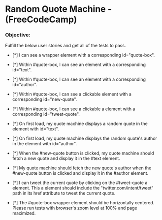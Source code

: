 # Random Quote Machine - (FreeCodeCamp)

### Objective:

Fulfill the below user stories and get all of the tests to pass.

- [*] I can see a wrapper element with a corresponding id="quote-box".

- [*] Within #quote-box, I can see an element with a corresponding id="text".

- [*] Within #quote-box, I can see an element with a corresponding id="author".

- [*] Within #quote-box, I can see a clickable element with a corresponding id="new-quote".

- [*] Within #quote-box, I can see a clickable a element with a corresponding id="tweet-quote".

- [*] On first load, my quote machine displays a random quote in the element with id="text".

- [*] On first load, my quote machine displays the random quote's author in the element with id="author".

- [*] When the #new-quote button is clicked, my quote machine should fetch a new quote and display it in the #text element.

- [*] My quote machine should fetch the new quote's author when the #new-quote button is clicked and display it in the #author element.

- [*] I can tweet the current quote by clicking on the #tweet-quote a element. This a element should include the "twitter.com/intent/tweet" path in its href attribute to tweet the current quote.

- [*] The #quote-box wrapper element should be horizontally centered. Please run tests with browser's zoom level at 100% and page maximized.

